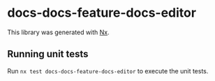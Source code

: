 # docs-docs-feature-docs-editor

This library was generated with [Nx](https://nx.dev).

## Running unit tests

Run `nx test docs-docs-feature-docs-editor` to execute the unit tests.
